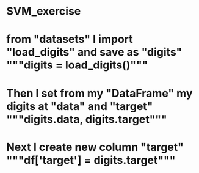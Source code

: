 # SVM_exercise
# from "datasets" I import "load_digits" and save as "digits" """digits = load_digits()"""
# Then I set from my "DataFrame" my digits at "data" and "target" """digits.data, digits.target"""
# Next I create new column "target" """df['target'] = digits.target"""
